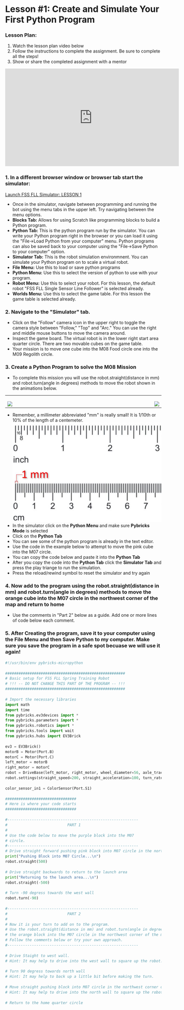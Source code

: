 # Lesson #1: Create and Simulate Your First Python Program

### Lesson Plan:
1. Watch the lesson plan video below
2. Follow the instructions to complete the assignment.  Be sure to complete all the steps!
3. Show or share the completed assignment with a mentor

<p align="center">
<iframe width="560" height="315" src="https://www.youtube.com/embed/Yr5yAB4Nweo" title="YouTube video player" frameborder="0" allow="accelerometer; autoplay; clipboard-write; encrypted-media; gyroscope; picture-in-picture" allowfullscreen></iframe>
</p>

### 1. In a different browser window or browser tab start the simulator: 
[Launch FSS FLL Simulator: LESSON 1](https://fssfll.github.io/gears/public/index.html?worldJSON=https%3A%2F%2Ffssfll.github.io%2Ffssfll%2Flessons%2Flesson1%2Flesson1.json)
  * Once in the simulator, navigate between programming and running the bot using the menu tabs in the upper left.  Try navigating between the menu options.
  * **Blocks Tab:** Allows for using Scratch like programming blocks to build a Python program.  
  * **Python Tab:** This is the python program run by the simulator.  You can write your Python program right in the browser or you can load it using the "File->Load Python from your computer" menu.  Python programs can also be saved back to your computer using the "File->Save Python to your computer" option.
  * **Simulator Tab:** This is the robot simulation environmnent.  You can simulate your Python program on to scale a virtual robot.
  * **File Menu:** Use this to load or save python programs
  * **Python Menu:** Use this to select the version of python to use with your program.
  * **Robot Menu:** Use this to select your robot.  For this lesson, the default robot "FSS FLL Single Sensor Line Follower" is selected already.
  * **Worlds Menu:** Use this to select the game table.  For this lesson the game table is selected already.

### 2. Navigate to the "Simulator" tab.  
  * Click on the "Follow" camera icon in the upper right to toggle the camera style between "Follow," "Top" and "Arc."  You can use the right and middle mouse buttons to move the camera around.
  * Inspect the game board.  The virtual robot is in the lower right start area quarter circle.  There are two movable cubes on the game table.
  * Your mission is to move one cube into the M08 Food circle one into the M09 Regolith circle.



### 3. Create a Python Program to solve the M08 Mission
  * To complete this mission you will use the robot.straight(distance in mm) and robot.turn(angle in degrees) methods to move the robot shown in the animations below.
  
<p align="center">
<TABLE>
<TR>
<TD>
<img width="600" height="1"><BR>
<IMG ALIGN="LEFT" SRC="https://fssfll.github.io/fssfll/lessons/lesson1/robot_straight.gif"><IMG ALIGN="RIGHT" SRC="https://fssfll.github.io/fssfll/lessons/lesson1/robot_turn.gif">
</TD>
</TR>
</TABLE>
 </P>
 
  * Remember, a millimeter abbreviated "mm" is really small!  It is 1/10th or 10% of the length of a centemeter.
 ![Ruler](./ruler.JPG)
  * In the simulator click on the **Python Menu** and make sure **Pybricks Mode** is selected
  * Click on the **Python Tab**
  * You can see some of the python program is already in the text editor.
  * Use the code in the example below to attempt to move the pink cube into the M07 circle.
  * You can copy the code below and paste it into the **Python Tab**
  * After you copy the code into the **Python Tab** click the **Simulator Tab** and press the play triange to run the simulation.
  * Press the reload/rewind symbol to reset the simulator and try again

### 4. Now add to the program using the robot.straight(distance in mm) and robot.turn(angle in degrees) methods to move the orange cube into the M07 circle in the northwest corner of the map and return to home
  * Use the comments in "Part 2" below as a guide.  Add one or more lines of code below each comment. 

### 5. After Creating the program, save it to your computer using the **File Menu** and then Save Python to my computer.  Make sure you save the program in a safe spot becuase we will use it again!

```python
#!/usr/bin/env pybricks-micropython

######################################################
# Basic setup for FSS FLL Spring Training Robot
# !!! -- DO NOT CHANGE THIS PART OF THE PROGRAM -- !!!
######################################################

# Import the necessary libraries
import math
import time
from pybricks.ev3devices import *
from pybricks.parameters import *
from pybricks.robotics import *
from pybricks.tools import wait
from pybricks.hubs import EV3Brick

ev3 = EV3Brick()
motorB = Motor(Port.B)
motorC = Motor(Port.C)
left_motor = motorB
right_motor = motorC
robot = DriveBase(left_motor, right_motor, wheel_diameter=56, axle_track=89)
robot.settings(straight_speed=200, straight_acceleration=100, turn_rate=100, turn_acceleration=100)

color_sensor_in1 = ColorSensor(Port.S1)

################################
# Here is where your code starts
################################

#-----------------------------------------------------------
#                           PART 1
#
# Use the code below to move the purple block into the M07
# circle.  
#-----------------------------------------------------------
# Drive straight forward pushing pink block into M07 circle in the northeast corner of the map
print("Pushing Block into M07 Circle...\n")
robot.straight(500)

# Drive straight backwards to return to the launch area
print("Returning to the launch area...\n")
robot.straight(-500)

# Turn -90 degress towards the west wall
robot.turn(-90)

#-----------------------------------------------------------
#                           PART 2
#
# Now it is your turn to add on to the program.
# Use the robot.straight(distance in mm) and robot.turn(angle in degrees) methods to move
# the orange block into the M07 circle in the northwest corner of the map.
# Follow the comments below or try your own approach.
#-----------------------------------------------------------

# Drive Staight to west wall.
# Hint: It may help to drive into the west wall to square up the robot.

# Turn 90 degress towards north wall
# Hint: It may help to back up a little bit before making the turn.

# Move straight pushing block into M07 circle in the northwest corner of the map
# Hint: It may help to drive into the north wall to square up the robot.

# Return to the home quarter circle


```
